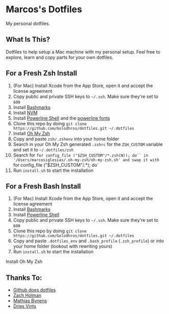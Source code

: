 # Marcos's Dotfiles

My personal dotfiles.

## What Is This?

Dotfiles to help setup a Mac machine with my personal setup.
Feel free to explore, learn and copy parts for your own dotfiles.

## For a Fresh Zsh Install

1. (For Mac) Install Xcode from the App Store, open it and accept the license agreement
1. Copy public and private SSH keys to `~/.ssh`. Make sure they're set to `600`
1. Install [Bashmarks](https://github.com/huyng/bashmarks)
1. Install [NVM](https://github.com/nvm-sh/nvm)
1. Install [Powerline Shell](https://github.com/b-ryan/powerline-shell) and the [powerline fonts](https://github.com/powerline/fonts)
1. Clone this repo by doing `git clone https://github.com/Golodhros/dotfiles.git ~/.dotfiles`
1. Install [Oh My Zsh](https://github.com/ohmyzsh/ohmyzsh)
1. Copy and paste `zsh/.zshenv` into your home folder
1. Search in your Oh My Zsh generated `.zshrc` for the `ZSH_CUSTOM` variable and set it to `~/.dotfiles/zsh`
1. Search for `for config_file ("$ZSH_CUSTOM"/*.zsh(N)); do`` in '/Users/marcosiglesias/.oh-my-zsh/oh-my-zsh.sh' and swap it with `for config_file ("$ZSH_CUSTOM"/.*); do`
1. Run `install.sh` to start the installation

## For a Fresh Bash Install

1. (For Mac) Install Xcode from the App Store, open it and accept the license agreement
1. Install [Bashmarks](https://github.com/huyng/bashmarks)
1. Install [Powerline Shell](https://github.com/b-ryan/powerline-shell)
1. Copy public and private SSH keys to `~/.ssh`. Make sure they're set to `600`
1. Clone this repo by doing `git clone https://github.com/Golodhros/dotfiles.git ~/.dotfiles`
1. Copy and paste `.dotfiles_env` and `.bash_profile` (`.zsh_profile`) or into your home folder (lookout with rewriting yours)
1. Run `install.sh` to start the installation

Install Oh My Zsh

## Thanks To:

- [Github does dotfiles](https://dotfiles.github.io/)
- [Zach Holman](https://github.com/holman/dotfiles)
- [Mathias Bynens](https://github.com/mathiasbynens/dotfiles)
- [Dries Vints](https://driesvints.com/blog/getting-started-with-dotfiles/)
